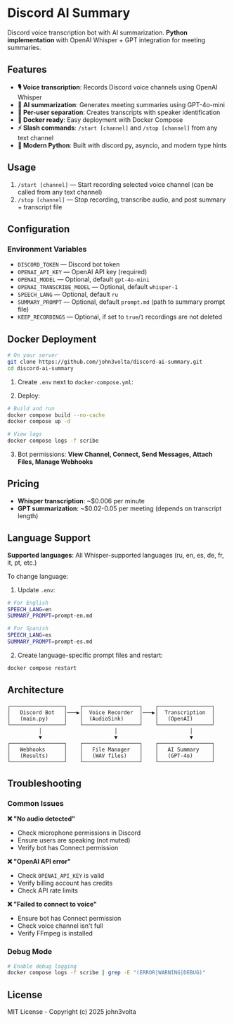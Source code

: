 # Discord AI Summary

Discord voice transcription bot with AI summarization. **Python implementation** with OpenAI Whisper + GPT integration for meeting summaries.

## Features

- **🎙️ Voice transcription**: Records Discord voice channels using OpenAI Whisper
- **🤖 AI summarization**: Generates meeting summaries using GPT-4o-mini  
- **👥 Per-user separation**: Creates transcripts with speaker identification
- **🐳 Docker ready**: Easy deployment with Docker Compose
- **⚡ Slash commands**: `/start [channel]` and `/stop [channel]` from any text channel
- **🐍 Modern Python**: Built with discord.py, asyncio, and modern type hints

## Usage

1. `/start [channel]` — Start recording selected voice channel (can be called from any text channel)
2. `/stop [channel]` — Stop recording, transcribe audio, and post summary + transcript file

## Configuration

### Environment Variables

- `DISCORD_TOKEN` — Discord bot token
- `OPENAI_API_KEY` — OpenAI API key (required)
- `OPENAI_MODEL` — Optional, default `gpt-4o-mini`
- `OPENAI_TRANSCRIBE_MODEL` — Optional, default `whisper-1`
- `SPEECH_LANG` — Optional, default `ru`
- `SUMMARY_PROMPT` — Optional, default `prompt.md` (path to summary prompt file)
- `KEEP_RECORDINGS` — Optional, if set to `true`/`1` recordings are not deleted

## Docker Deployment

```bash
# On your server
git clone https://github.com/john3volta/discord-ai-summary.git
cd discord-ai-summary
```

1) Create `.env` next to `docker-compose.yml`:

2) Deploy:
```bash
# Build and run
docker compose build --no-cache
docker compose up -d

# View logs
docker compose logs -f scribe
```

3) Bot permissions: **View Channel, Connect, Send Messages, Attach Files, Manage Webhooks**

## Pricing

- **Whisper transcription**: ~$0.006 per minute
- **GPT summarization**: ~$0.02-0.05 per meeting (depends on transcript length)

## Language Support

**Supported languages**: All Whisper-supported languages (ru, en, es, de, fr, it, pt, etc.)

To change language:

1) Update `.env`:
```bash
# For English
SPEECH_LANG=en
SUMMARY_PROMPT=prompt-en.md

# For Spanish  
SPEECH_LANG=es
SUMMARY_PROMPT=prompt-es.md
```

2) Create language-specific prompt files and restart:
```bash
docker compose restart
```

## Architecture

```
┌─────────────────┐    ┌──────────────────┐    ┌─────────────────┐
│   Discord Bot   │───▶│  Voice Recorder  │───▶│  Transcription  │
│   (main.py)     │    │  (AudioSink)     │    │   (OpenAI)      │
└─────────────────┘    └──────────────────┘    └─────────────────┘
          │                       │                       │
          ▼                       ▼                       ▼
┌─────────────────┐    ┌──────────────────┐    ┌─────────────────┐
│   Webhooks      │    │   File Manager   │    │   AI Summary    │
│   (Results)     │    │   (WAV files)    │    │   (GPT-4o)      │
└─────────────────┘    └──────────────────┘    └─────────────────┘
```

## Troubleshooting

### Common Issues

**❌ "No audio detected"**
- Check microphone permissions in Discord
- Ensure users are speaking (not muted)
- Verify bot has Connect permission

**❌ "OpenAI API error"**
- Check `OPENAI_API_KEY` is valid
- Verify billing account has credits
- Check API rate limits

**❌ "Failed to connect to voice"**
- Ensure bot has Connect permission
- Check voice channel isn't full
- Verify FFmpeg is installed

### Debug Mode
```bash
# Enable debug logging
docker compose logs -f scribe | grep -E "(ERROR|WARNING|DEBUG)"
```

## License

MIT License - Copyright (c) 2025 john3volta
